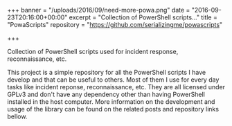 +++
banner = "/uploads/2016/09/need-more-powa.png"
date = "2016-09-23T20:16:00+00:00"
excerpt = "Collection of PowerShell scripts..."
title = "PowaScripts"
repository = "https://github.com/serializingme/powascripts"

+++

Collection of PowerShell scripts used for incident response, reconnaissance, etc.

<!--more-->

This project is a simple repository for all the PowerShell scripts I have develop and that can be useful to others. Most of them I use for every day tasks like incident reponse, reconnaissance, etc. They are all licensed under GPLv3 and don't have any dependency other than having PowerShell installed in the host computer. More information on the development and usage of the library can be found on the related posts and repository links bellow.
